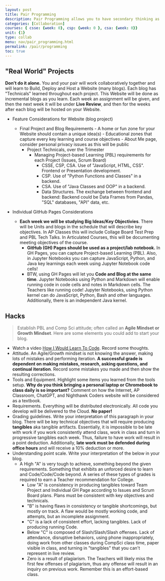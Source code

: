 ```yaml
---
layout: post
title: Pair Programming
description: Pair Programming allows you to have secondary thinking as you work, not just a reflection after you are done, but real-time support.
categories: [Collaboration]
courses: { csse: {week: 0}, csp: {week: 0 }, csa: {week: 0}}
unit: {1}
type: collab
menu: nav/pair_programming.html
permalink: /pair/programming
toc: true
---
```


## "Real World" Projects

**Don't do it alone.** You and your pair will work collaboratively together and will learn to Build, Deploy and Host a Website (many blogs).  Each blog has "Technicals" learned throughout each project.  This Website will be done as incremental blogs as you learn.  Each week an assignment will be given, and then the next week it will be under **Live Review**, and then for the weeks after each blog will be hosted on your Website.

- Feature Considerations for Website (blog project)
  - Final Project and Blog Requirements
        - A home or fun zone for your Website should contain a unique idea(s)
        - Educational zones that capture every key learning and course objectives
        - About Me page, consider personal privacy issues as this will be public
    - Project Technicals, over the Trimester
      - Managing Project-based Learning (PBL) requirements for each Project (Issues, Scrum Board)
        - CSSE, CSP, CSA. Use of "JavaScript, HTML, CSS". Frontend or Presentation development.
        - CSP. Use of "Python Functions and Classes" in a backend.
        - CSA. Use of "Java Classes and OOP" in a backend.
        - Data Structures.  The exchange between frontend and backend: Backend could be Data Frames from Pandas, "SQL"  databases, "API" data, etc.

- Individual GitHub Pages Considerations
  - **Each week we will be studying Big Ideas/Key Objectivies**.  There will be Units and blogs in the schedule that will describe key objectives. In AP Classes this will include Collage Board Test Prep and PBL Tech Talks. In Articulated Courses, this will be documenting meeting objectives of the course.
    - **GitHub (GH) Pages should be used as a project/lab notebook.** In GH Pages, you can capture Project-based Learning (PBL).  Also, in Jupyter Notebooks you can capture JavaScript, Python, and Java key learnings each week using Jupyter Notebook code cells!  
    - BTW, using GH Pages will let you **Code and Blog at the same time**.  Jupyter Notebooks using Python and Markdown will enable running code in code cells and notes in Markdown cells. The Teachers like running code!  Jupyter Notebooks, using Python kernel can do JavaScript, Python, Bash and other languages. Additionally, there is an independent Java kernel.

## Hacks

> Establish PBL and Comp Sci attitude; often called an **Agile Mindset or Growth Mindset**.  Here are some elements you could add to start your blog.

- Watch a video [How I Would Learn To Code](https://www.youtube.com/watch?v=k9WqpQp8VSU).  Record some thoughts.
- Attitude.  An Agile/Growth mindset is not knowing the answer, making lots of mistakes and performing iteration.  **A successful grade is dependent on making mistakes, research, asking questions, and continual iteration**.  Record some mistakes you made and then show the resulting corrections.
- Tools and Equipment. Highlight some items you learned from the tools setup.   **Why do you think bringing a personal laptop or Chromebook to class daily is so important?**  Comment on how the Internet, AP Classroom, ChatGPT, and Nighthawk Coders website will be considered as a textbook.  
- Requirements. Everything will be distributed electronically.  All code you develop will be delivered to the Cloud. **No paper!**
- Grading guidelines. Write your interpretation of this paragraph in your blog.  There will be key technical objectives that will require producing **tangibles** aka tangible artifacts. Essentially, it is impossible to be late with work if you work consistently attend class, work in class and turn in progressive tangibles each week.  Thus, failure to have work will result in a point deduction.  Additionally, **late work must be defended during office hours** and will receive a 10% deduction or more.
- Understanding point scale.  Write your interpretation of the below in your blog.
  - A High "A" is very tough to achieve, something beyond the given requirements.  Something that exhibits an unforced desire to learn and Code/Code/Code beyond.  A series of these types of grades is required to earn a Teacher recommendation for College.
    - Low "A" is consistency in producing tangibles toward Team Project and Individual GH Page according to Issues and Scrum Board plans.   Plans must be consistent with key objectives and technicals.
    - "B" is having flaws in consistency or tangible shortcomings, but mostly on track.  A flaw would be mostly working code, and attempts, but an incomplete assignment.
    - "C" is a lack of consistent effort, lacking tangibles. Lack of producing running Code.
    - Below "C" is composed of Slash/Slash/Slash offenses. Lack of attendance, disruptive behaviors, using phone inappropriately, doing work from other classes during CompSci class time, paper visible in class, and turning in "tangibles" that you can't represent in live review.
    - Zero is a result of plagiarism.  The Teachers will likely miss the first few offenses of plagiarism, thus any offense will result in an inquiry on previous work. Remember this is an effort-based class.
